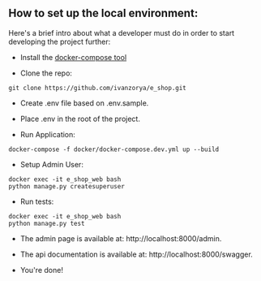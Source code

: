 ## How to set up the local environment:
Here's a brief intro about what a developer must do in order to start developing the project further:

- Install the [docker-compose tool](https://docs.docker.com/compose/install/)

- Clone the repo:
```
git clone https://github.com/ivanzorya/e_shop.git
```

- Create .env file based on .env.sample.

- Place .env in the root of the project.

- Run Application:
```
docker-compose -f docker/docker-compose.dev.yml up --build
```

- Setup Admin User:
```
docker exec -it e_shop_web bash
python manage.py createsuperuser
```
- Run tests:
```
docker exec -it e_shop_web bash
python manage.py test
```
- The admin page is available at: http://localhost:8000/admin.
- The api documentation is available at: http://localhost:8000/swagger.

- You're done!
